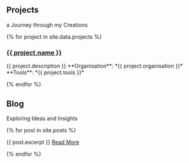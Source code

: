 ## Projects
a Journey through my Creations

{% for project in site.data.projects %}

  <h3><a href="{{ project.link }}">{{ project.name }}</a></h3>
  {{ project.description }}
  **Organisation**:  *{{ project.organisation }}*
  **Tools**: *{{ project.tools }}*

{% endfor %}

## Blog
Exploring Ideas and Insights

{% for post in site.posts %}

  {{ post.excerpt }}
  <a href="{{ post.url }}">Read More</a>

{% endfor %}
